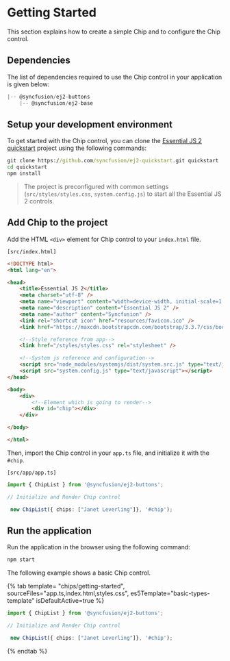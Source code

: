 # Getting Started

This section explains how to create a simple Chip and to configure the Chip control.

## Dependencies

The list of dependencies required to use the Chip control in your application is given below:

```js
|-- @syncfusion/ej2-buttons
    |-- @syncfusion/ej2-base
```

## Setup your development environment

To get started with the Chip control, you can clone the
[Essential JS 2 quickstart](https://github.com/syncfusion/ej2-quickstart) project using the following commands:

```cmd
git clone https://github.com/syncfusion/ej2-quickstart.git quickstart
cd quickstart
npm install
```

> The project is preconfigured with common settings (`src/styles/styles.css`, `system.config.js`)
to start all the Essential JS 2 controls.

## Add Chip to the project

Add the HTML `<div>` element for Chip control to your `index.html` file.

`[src/index.html]`

```html
<!DOCTYPE html>
<html lang="en">

<head>
    <title>Essential JS 2</title>
    <meta charset="utf-8" />
    <meta name="viewport" content="width=device-width, initial-scale=1.0, user-scalable=no" />
    <meta name="description" content="Essential JS 2" />
    <meta name="author" content="Syncfusion" />
    <link rel="shortcut icon" href="resources/favicon.ico" />
    <link href="https://maxcdn.bootstrapcdn.com/bootstrap/3.3.7/css/bootstrap.min.css" rel="stylesheet" />

    <!--Style reference from app-->
    <link href="/styles/styles.css" rel="stylesheet" />

    <!--System js reference and configuration-->
    <script src="node_modules/systemjs/dist/system.src.js" type="text/javascript"></script>
    <script src="system.config.js" type="text/javascript"></script>
</head>

<body>
    <div>
        <!--Element which is going to render-->
        <div id="chip"></div>
    </div>

</body>

</html>
```

Then, import the Chip control in your `app.ts` file, and initialize it with the `#chip`.

`[src/app/app.ts]`

```typescript
import { ChipList } from '@syncfusion/ej2-buttons';

// Initialize and Render Chip control

 new ChipList({ chips: ["Janet Leverling"]}, '#chip');

```

## Run the application

Run the application in the browser using the following command:

```cmd
npm start
```

The following example shows a basic Chip control.

{% tab template= "chips/getting-started", sourceFiles="app.ts,index.html,styles.css",
es5Template="basic-types-template" isDefaultActive=true %}

```typescript
import { ChipList } from '@syncfusion/ej2-buttons';

// Initialize and Render Chip control

 new ChipList({ chips: ["Janet Leverling"]}, '#chip');
```

{% endtab %}
